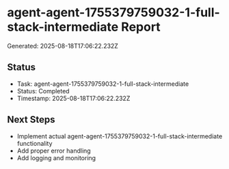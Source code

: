 # agent-agent-1755379759032-1-full-stack-intermediate Report

Generated: 2025-08-18T17:06:22.232Z

## Status
- Task: agent-agent-1755379759032-1-full-stack-intermediate
- Status: Completed
- Timestamp: 2025-08-18T17:06:22.232Z

## Next Steps
- Implement actual agent-agent-1755379759032-1-full-stack-intermediate functionality
- Add proper error handling
- Add logging and monitoring
